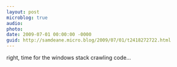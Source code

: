 ```yaml
---
layout: post
microblog: true
audio: 
photo: 
date: 2009-07-01 00:00:00 -0000
guid: http://samdeane.micro.blog/2009/07/01/t2418272722.html
---
```

right, time for the windows stack crawling code...
